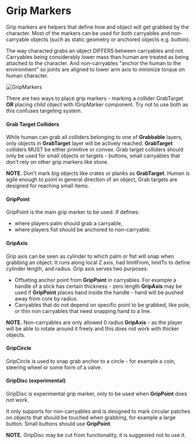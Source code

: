 # Grip Markers

Grip markers are helpers that define how and object will get grabbed by the character. Most of the markers can be used for both carryables and non-carryable objects (such as static geometry or anchored objects e.g. button). 

The way characted grabs an object DIFFERS between carryables  and not. Carryables being considerably lower mass than human are treated as being attached to the character. And non-carryables "anchor the human to the environment" so joints are aligned to lower arm axis to minimize torque on human character. 

![GripMarkers](resources/GripMarkers.png)

There are two ways to place grip markers - marking a collider GrabTarget **OR** placing child object with IGripMarker component. Try not to use both as this confuses targeting system.

#### Grab Target Colliders

While human can grab all colliders belonging to one of **Grabbable** layers, only objects in **GrabTarget** layer will be actively reached. **GrabTarget** colliders MUST be either primitive or convex. Grab target colliders should only be used for small objects or targets - buttons, small carryables that don't rely on other grip markers like stone.

**NOTE.** Don't mark big objects like crates or planks as **GrabTarget**. Human is agile enough to point in general direction of an object, Grab targets are designed for reaching small items.

#### GripPoint

GripPoint is the main grip marker to be used. If defines:

* where players palm should grab a carryable,
* where players fist should be anchored to non-carryable.

#### GripAxis

Grip axis can be seen as cylinder to which palm or fist will snap when grabbing an object. It runs along local Z axis, had limitFrom, limitTo to define cylinder length, and radius. Grip axis serves two purposes:

* Offseting anchor point from **GripPoint**  in carryables.  For example a handle of a stick has certain thickness - zero length **GripAxis** may be used if **GripPoint** places hand inside the handle - hand will be pushed away from core by radius.
* Carryables that do not depend on specific point to be grabbed, like pole, or thin non carryables that need snapping hand to a line.

**NOTE.** Non-carryables are only allowed 0 radius **GripAxis** - as the player will be able to rotate around it freely and this does not work with thicker objects.

#### GripCircle

GripCircle is used to snap grab anchor to a circle - for example a coin, steering wheel or some form of a valve.

#### GripDisc (experimental)

GripDisc is experimental grip marker, only to be used when **GripPoint** does not work.

It only supports for non-carryables and is designed to mark circular patches on objects that should be touched when grabbing, for example a large button. Small buttons should use **GripPoint**. 

**NOTE.** GripDisc may be cut from functionality, it is suggested not to use it.

